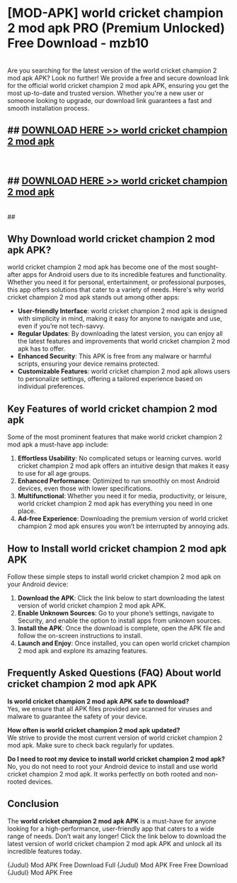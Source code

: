 # [MOD-APK] world cricket champion 2 mod apk PRO (Premium Unlocked) Free Download - mzb10 <br>
<br>
Are you searching for the latest version of the world cricket champion 2 mod apk APK? Look no further! We provide a free and secure download link for the official world cricket champion 2 mod apk APK, ensuring you get the most up-to-date and trusted version. Whether you're a new user or someone looking to upgrade, our download link guarantees a fast and smooth installation process.


## ##  [DOWNLOAD HERE >> world cricket champion 2 mod apk](http://freeplayer.one?title=world_cricket_champion_2_mod_apk&ref=M3)
  <br>

##  ## [DOWNLOAD HERE >> world cricket champion 2 mod apk](http://freeplayer.one?title=world_cricket_champion_2_mod_apk&ref=M3)
  <br>
  ##



## Why Download world cricket champion 2 mod apk APK?

world cricket champion 2 mod apk has become one of the most sought-after apps for Android users due to its incredible features and functionality. Whether you need it for personal, entertainment, or professional purposes, this app offers solutions that cater to a variety of needs. Here's why world cricket champion 2 mod apk stands out among other apps:

- **User-friendly Interface**: world cricket champion 2 mod apk is designed with simplicity in mind, making it easy for anyone to navigate and use, even if you’re not tech-savvy.
- **Regular Updates**: By downloading the latest version, you can enjoy all the latest features and improvements that world cricket champion 2 mod apk has to offer.
- **Enhanced Security**: This APK is free from any malware or harmful scripts, ensuring your device remains protected.
- **Customizable Features**: world cricket champion 2 mod apk allows users to personalize settings, offering a tailored experience based on individual preferences.

## Key Features of world cricket champion 2 mod apk

Some of the most prominent features that make world cricket champion 2 mod apk a must-have app include:

1. **Effortless Usability**: No complicated setups or learning curves. world cricket champion 2 mod apk offers an intuitive design that makes it easy to use for all age groups.
2. **Enhanced Performance**: Optimized to run smoothly on most Android devices, even those with lower specifications.
3. **Multifunctional**: Whether you need it for media, productivity, or leisure, world cricket champion 2 mod apk has everything you need in one place.
4. **Ad-free Experience**: Downloading the premium version of world cricket champion 2 mod apk ensures you won’t be interrupted by annoying ads.

## How to Install world cricket champion 2 mod apk APK

Follow these simple steps to install world cricket champion 2 mod apk on your Android device:

1. **Download the APK**: Click the link below to start downloading the latest version of world cricket champion 2 mod apk APK.
2. **Enable Unknown Sources**: Go to your phone’s settings, navigate to Security, and enable the option to install apps from unknown sources.
3. **Install the APK**: Once the download is complete, open the APK file and follow the on-screen instructions to install.
4. **Launch and Enjoy**: Once installed, you can open world cricket champion 2 mod apk and explore its amazing features.

## Frequently Asked Questions (FAQ) About world cricket champion 2 mod apk APK

**Is world cricket champion 2 mod apk APK safe to download?**  
Yes, we ensure that all APK files provided are scanned for viruses and malware to guarantee the safety of your device.

**How often is world cricket champion 2 mod apk updated?**  
We strive to provide the most current version of world cricket champion 2 mod apk. Make sure to check back regularly for updates.

**Do I need to root my device to install world cricket champion 2 mod apk?**  
No, you do not need to root your Android device to install and use world cricket champion 2 mod apk. It works perfectly on both rooted and non-rooted devices.

## Conclusion

The **world cricket champion 2 mod apk APK** is a must-have for anyone looking for a high-performance, user-friendly app that caters to a wide range of needs. Don’t wait any longer! Click the link below to download the latest version of world cricket champion 2 mod apk APK and unlock all its incredible features today.

{Judul} Mod APK Free
Download Full {Judul} Mod APK Free
Free Download {Judul} Mod APK Free

